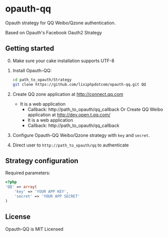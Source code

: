 opauth-qq
=========
Opauth strategy for QQ Weibo/Qzone authentication.

Based on Opauth's Facebook Oauth2 Strategy

Getting started
----------------
0. Make sure your cake installation supports UTF-8

1. Install Opauth-QQ:
   ```bash
   cd path_to_opauth/Strategy
   git clone https://github.com/lixiphpdotcom/opauth-qq.git QQ
   ```
2. Create QQ zone application at http://connect.qq.com
   - It is a web application
	 - Callback: http://path_to_opauth/qq_callback
	 Or
	 Create QQ Weibo application at http://dev.open.t.qq.com/
	 - It is a web application
	 - Callback: http://path_to_opauth/qq_callback

3. Configure Opauth-QQ Weibo/Qzone strategy with `key` and `secret`.

4. Direct user to `http://path_to_opauth/qq` to authenticate

Strategy configuration
----------------------

Required parameters:

```php
<?php
'QQ' => array(
	'key' => 'YOUR APP KEY',
	'secret' => 'YOUR APP SECRET'
)
```

License
---------
Opauth-QQ is MIT Licensed  